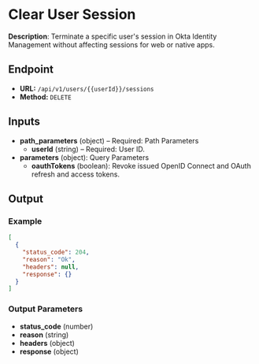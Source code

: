 # Clear User Session

**Description**: Terminate a specific user's session in Okta Identity Management without affecting sessions for web or native apps.

## Endpoint

- **URL:** `/api/v1/users/{{userId}}/sessions`
- **Method:** `DELETE`
## Inputs

- **path_parameters** (object) – Required: Path Parameters
  - **userId** (string) – Required: User ID.
- **parameters** (object): Query Parameters
  - **oauthTokens** (boolean): Revoke issued OpenID Connect and OAuth refresh and access tokens.
## Output

### Example

```json
[
  {
    "status_code": 204,
    "reason": "Ok",
    "headers": null,
    "response": {}
  }
]
```
### Output Parameters

- **status_code** (number)
- **reason** (string)
- **headers** (object)
- **response** (object)